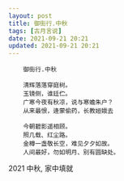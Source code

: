 ```yaml
---
layout: post
title: 御街行.中秋
tags: [古月言说]
date: 2021-09-21 20:21
updated: 2021-09-21 20:21
---
```


        御街行.中秋

        清辉落落穿庭树。
        玉镜侧，谁廷伫。
        广寒今夜有秋凉，说与寒蟾朱户？
        从来最恨，逄蒙偷药，长教姮娥去

        今朝碧影遥相顾。
        照几载、红尘路。
        金樽一盏敬长空，难见夕夕如故。
        人间最好，勿如明月、别有圆缺处。

2021 中秋, 家中填就